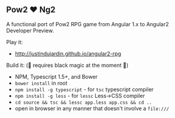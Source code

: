 Pow2 :heart: Ng2
---

A functional port of Pow2 RPG game from Angular 1.x to Angular2 Developer Preview.

Play it:
- http://justindujardin.github.io/angular2-rpg

Build it: (:rotating_light: requires black magic at the moment :rotating_light:)
 - NPM, Typescript 1.5+, and Bower
 - `bower install` in root
 - `npm install -g typescript` - for `tsc` typescript compiler
 - `npm install -g less` - for `lessc` Less->CSS compiler
 - `cd source && tsc && lessc app.less app.css && cd ..`
 - open in browser in any manner that doesn't involve a `file:///`
